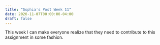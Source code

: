 ```yaml
---
title: "Sophia's Post Week 11"
date: 2020-11-07T00:00:00-04:00
draft: false
---
```


This week I can make everyone realize that they need to contribute to this assignment in some fashion.

